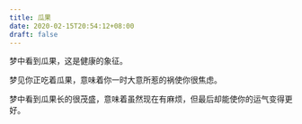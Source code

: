 ```yaml
---
title: 瓜果
date: 2020-02-15T20:54:12+08:00
draft: false
---
```


梦中看到瓜果，这是健康的象征。<br>


梦见你正吃着瓜果，意味着你一时大意所惹的祸使你很焦虑。<br>


梦中看到瓜果长的很茂盛，意味着虽然现在有麻烦，但最后却能使你的运气变得更好。<br>
